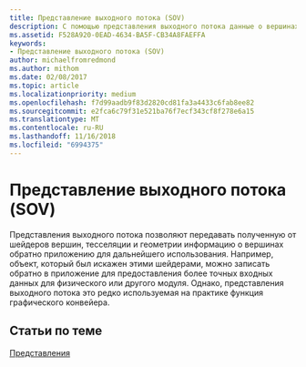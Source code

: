 ```yaml
---
title: Представление выходного потока (SOV)
description: С помощью представления выходного потока данные о вершинах, которые были получены от шейдеров вершин, тесселяции и геометрии, можно передать потоком обратно в приложение для дальнейшего использования.
ms.assetid: F528A920-0EAD-4634-BA5F-CB34A8FAEFFA
keywords:
- Представление выходного потока (SOV)
author: michaelfromredmond
ms.author: mithom
ms.date: 02/08/2017
ms.topic: article
ms.localizationpriority: medium
ms.openlocfilehash: f7d99aadb9f83d2820cd81fa3a4433c6fab8ee82
ms.sourcegitcommit: e2fca6c79f31e521ba76f7ecf343cf8f278e6a15
ms.translationtype: MT
ms.contentlocale: ru-RU
ms.lasthandoff: 11/16/2018
ms.locfileid: "6994375"
---
```

# <a name="stream-output-view-sov"></a>Представление выходного потока (SOV)


Представления выходного потока позволяют передавать полученную от шейдеров вершин, тесселяции и геометрии информацию о вершинах обратно приложению для дальнейшего использования. Например, объект, который был искажен этими шейдерами, можно записать обратно в приложение для предоставления более точных входных данных для физического или другого модуля. Однако, представления выходного потока это редко используемая на практике функция графического конвейера.

## <a name="span-idrelated-topicsspanrelated-topics"></a><span id="related-topics"></span>Статьи по теме


[Представления](views.md)

 

 





